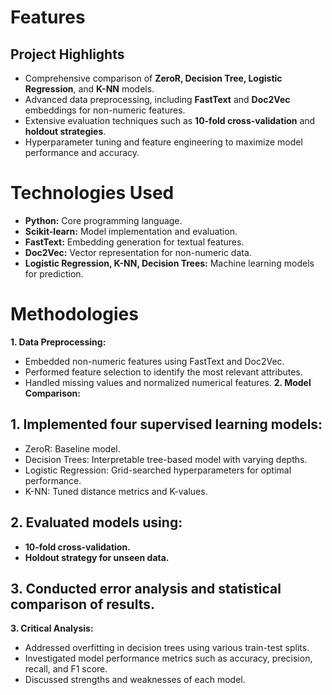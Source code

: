 # Features
## Project Highlights
* Comprehensive comparison of **ZeroR, Decision Tree, Logistic Regression**, and **K-NN** models.
* Advanced data preprocessing, including **FastText** and **Doc2Vec** embeddings for non-numeric features.
* Extensive evaluation techniques such as **10-fold cross-validation** and **holdout strategies**.
* Hyperparameter tuning and feature engineering to maximize model performance and accuracy.
# Technologies Used
* **Python:** Core programming language.
* **Scikit-learn:** Model implementation and evaluation.
* **FastText:** Embedding generation for textual features.
* **Doc2Vec:** Vector representation for non-numeric data.
* **Logistic Regression, K-NN, Decision Trees:** Machine learning models for prediction.
# Methodologies
**1. Data Preprocessing:**

* Embedded non-numeric features using FastText and Doc2Vec.
* Performed feature selection to identify the most relevant attributes.
* Handled missing values and normalized numerical features.
**2. Model Comparison:**

## 1. Implemented four supervised learning models:
* ZeroR: Baseline model.
* Decision Trees: Interpretable tree-based model with varying depths.
* Logistic Regression: Grid-searched hyperparameters for optimal performance.
* K-NN: Tuned distance metrics and K-values.
## 2. Evaluated models using:
* **10-fold cross-validation.**
* **Holdout strategy for unseen data.**
## 3. Conducted error analysis and statistical comparison of results.

**3. Critical Analysis:**

* Addressed overfitting in decision trees using various train-test splits.
* Investigated model performance metrics such as accuracy, precision, recall, and F1 score.
* Discussed strengths and weaknesses of each model.
